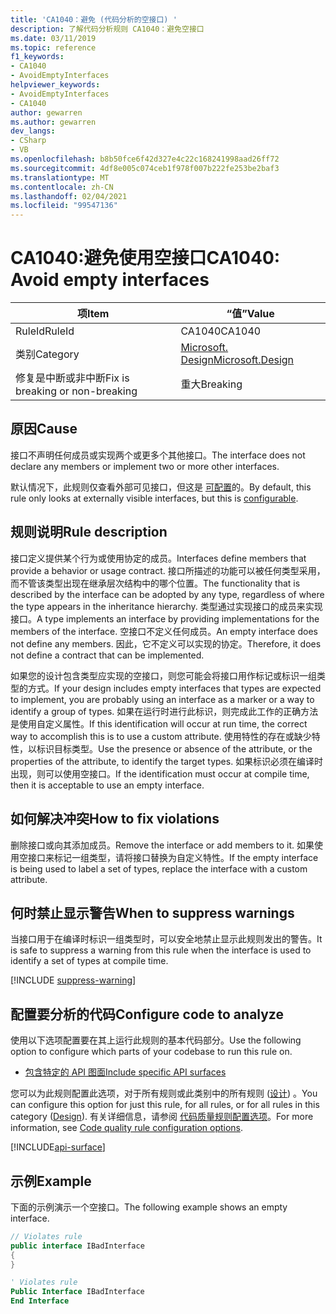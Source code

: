 ```yaml
---
title: 'CA1040：避免 (代码分析的空接口) '
description: 了解代码分析规则 CA1040：避免空接口
ms.date: 03/11/2019
ms.topic: reference
f1_keywords:
- CA1040
- AvoidEmptyInterfaces
helpviewer_keywords:
- AvoidEmptyInterfaces
- CA1040
author: gewarren
ms.author: gewarren
dev_langs:
- CSharp
- VB
ms.openlocfilehash: b8b50fce6f42d327e4c22c168241998aad26ff72
ms.sourcegitcommit: 4df8e005c074ceb1f978f007b222fe253be2baf3
ms.translationtype: MT
ms.contentlocale: zh-CN
ms.lasthandoff: 02/04/2021
ms.locfileid: "99547136"
---
```

# <a name="ca1040-avoid-empty-interfaces"></a><span data-ttu-id="21f00-103">CA1040:避免使用空接口</span><span class="sxs-lookup"><span data-stu-id="21f00-103">CA1040: Avoid empty interfaces</span></span>

| <span data-ttu-id="21f00-104">项</span><span class="sxs-lookup"><span data-stu-id="21f00-104">Item</span></span>                                     | <span data-ttu-id="21f00-105">“值”</span><span class="sxs-lookup"><span data-stu-id="21f00-105">Value</span></span>            |
|------------------------------------------|------------------|
| <span data-ttu-id="21f00-106">RuleId</span><span class="sxs-lookup"><span data-stu-id="21f00-106">RuleId</span></span>                                   | <span data-ttu-id="21f00-107">CA1040</span><span class="sxs-lookup"><span data-stu-id="21f00-107">CA1040</span></span>           |
| <span data-ttu-id="21f00-108">类别</span><span class="sxs-lookup"><span data-stu-id="21f00-108">Category</span></span>                                 | [<span data-ttu-id="21f00-109">Microsoft. Design</span><span class="sxs-lookup"><span data-stu-id="21f00-109">Microsoft.Design</span></span>](design-warnings.md) |
| <span data-ttu-id="21f00-110">修复是中断或非中断</span><span class="sxs-lookup"><span data-stu-id="21f00-110">Fix is breaking or non-breaking</span></span> | <span data-ttu-id="21f00-111">重大</span><span class="sxs-lookup"><span data-stu-id="21f00-111">Breaking</span></span>         |

## <a name="cause"></a><span data-ttu-id="21f00-112">原因</span><span class="sxs-lookup"><span data-stu-id="21f00-112">Cause</span></span>

<span data-ttu-id="21f00-113">接口不声明任何成员或实现两个或更多个其他接口。</span><span class="sxs-lookup"><span data-stu-id="21f00-113">The interface does not declare any members or implement two or more other interfaces.</span></span>

<span data-ttu-id="21f00-114">默认情况下，此规则仅查看外部可见接口，但这是 [可配置](#configure-code-to-analyze)的。</span><span class="sxs-lookup"><span data-stu-id="21f00-114">By default, this rule only looks at externally visible interfaces, but this is [configurable](#configure-code-to-analyze).</span></span>

## <a name="rule-description"></a><span data-ttu-id="21f00-115">规则说明</span><span class="sxs-lookup"><span data-stu-id="21f00-115">Rule description</span></span>

<span data-ttu-id="21f00-116">接口定义提供某个行为或使用协定的成员。</span><span class="sxs-lookup"><span data-stu-id="21f00-116">Interfaces define members that provide a behavior or usage contract.</span></span> <span data-ttu-id="21f00-117">接口所描述的功能可以被任何类型采用，而不管该类型出现在继承层次结构中的哪个位置。</span><span class="sxs-lookup"><span data-stu-id="21f00-117">The functionality that is described by the interface can be adopted by any type, regardless of where the type appears in the inheritance hierarchy.</span></span> <span data-ttu-id="21f00-118">类型通过实现接口的成员来实现接口。</span><span class="sxs-lookup"><span data-stu-id="21f00-118">A type implements an interface by providing implementations for the members of the interface.</span></span> <span data-ttu-id="21f00-119">空接口不定义任何成员。</span><span class="sxs-lookup"><span data-stu-id="21f00-119">An empty interface does not define any members.</span></span> <span data-ttu-id="21f00-120">因此，它不定义可以实现的协定。</span><span class="sxs-lookup"><span data-stu-id="21f00-120">Therefore, it does not define a contract that can be implemented.</span></span>

<span data-ttu-id="21f00-121">如果您的设计包含类型应实现的空接口，则您可能会将接口用作标记或标识一组类型的方式。</span><span class="sxs-lookup"><span data-stu-id="21f00-121">If your design includes empty interfaces that types are expected to implement, you are probably using an interface as a marker or a way to identify a group of types.</span></span> <span data-ttu-id="21f00-122">如果在运行时进行此标识，则完成此工作的正确方法是使用自定义属性。</span><span class="sxs-lookup"><span data-stu-id="21f00-122">If this identification will occur at run time, the correct way to accomplish this is to use a custom attribute.</span></span> <span data-ttu-id="21f00-123">使用特性的存在或缺少特性，以标识目标类型。</span><span class="sxs-lookup"><span data-stu-id="21f00-123">Use the presence or absence of the attribute, or the properties of the attribute, to identify the target types.</span></span> <span data-ttu-id="21f00-124">如果标识必须在编译时出现，则可以使用空接口。</span><span class="sxs-lookup"><span data-stu-id="21f00-124">If the identification must occur at compile time, then it is acceptable to use an empty interface.</span></span>

## <a name="how-to-fix-violations"></a><span data-ttu-id="21f00-125">如何解决冲突</span><span class="sxs-lookup"><span data-stu-id="21f00-125">How to fix violations</span></span>

<span data-ttu-id="21f00-126">删除接口或向其添加成员。</span><span class="sxs-lookup"><span data-stu-id="21f00-126">Remove the interface or add members to it.</span></span> <span data-ttu-id="21f00-127">如果使用空接口来标记一组类型，请将接口替换为自定义特性。</span><span class="sxs-lookup"><span data-stu-id="21f00-127">If the empty interface is being used to label a set of types, replace the interface with a custom attribute.</span></span>

## <a name="when-to-suppress-warnings"></a><span data-ttu-id="21f00-128">何时禁止显示警告</span><span class="sxs-lookup"><span data-stu-id="21f00-128">When to suppress warnings</span></span>

<span data-ttu-id="21f00-129">当接口用于在编译时标识一组类型时，可以安全地禁止显示此规则发出的警告。</span><span class="sxs-lookup"><span data-stu-id="21f00-129">It is safe to suppress a warning from this rule when the interface is used to identify a set of types at compile time.</span></span>

[!INCLUDE [suppress-warning](../../../../includes/code-analysis/suppress-warning.md)]

## <a name="configure-code-to-analyze"></a><span data-ttu-id="21f00-130">配置要分析的代码</span><span class="sxs-lookup"><span data-stu-id="21f00-130">Configure code to analyze</span></span>

<span data-ttu-id="21f00-131">使用以下选项配置要在其上运行此规则的基本代码部分。</span><span class="sxs-lookup"><span data-stu-id="21f00-131">Use the following option to configure which parts of your codebase to run this rule on.</span></span>

- [<span data-ttu-id="21f00-132">包含特定的 API 图面</span><span class="sxs-lookup"><span data-stu-id="21f00-132">Include specific API surfaces</span></span>](#include-specific-api-surfaces)

<span data-ttu-id="21f00-133">您可以为此规则配置此选项，对于所有规则或此类别中的所有规则 ([设计](design-warnings.md)) 。</span><span class="sxs-lookup"><span data-stu-id="21f00-133">You can configure this option for just this rule, for all rules, or for all rules in this category ([Design](design-warnings.md)).</span></span> <span data-ttu-id="21f00-134">有关详细信息，请参阅 [代码质量规则配置选项](../code-quality-rule-options.md)。</span><span class="sxs-lookup"><span data-stu-id="21f00-134">For more information, see [Code quality rule configuration options](../code-quality-rule-options.md).</span></span>

[!INCLUDE[api-surface](~/includes/code-analysis/api-surface.md)]

## <a name="example"></a><span data-ttu-id="21f00-135">示例</span><span class="sxs-lookup"><span data-stu-id="21f00-135">Example</span></span>

<span data-ttu-id="21f00-136">下面的示例演示一个空接口。</span><span class="sxs-lookup"><span data-stu-id="21f00-136">The following example shows an empty interface.</span></span>

```csharp
// Violates rule
public interface IBadInterface
{
}
```

```vb
' Violates rule
Public Interface IBadInterface
End Interface
```
